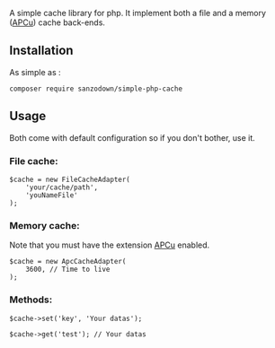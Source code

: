 A simple cache library for php.
It implement both a file and a memory ([APCu](https://www.php.net/manual/fr/book.apcu.php)) cache back-ends. 

## Installation
As simple as :
```:
composer require sanzodown/simple-php-cache
```

## Usage

Both come with default configuration so if you don't bother, use it.

### File cache:
```:
$cache = new FileCacheAdapter(
    'your/cache/path',
    'youNameFile'
);
```

### Memory cache:

Note that you must have the extension [APCu](https://www.php.net/manual/fr/book.apcu.php) enabled.

```:
$cache = new ApcCacheAdapter(
    3600, // Time to live
);
```

### Methods:
```:
$cache->set('key', 'Your datas');

$cache->get('test'); // Your datas
```

